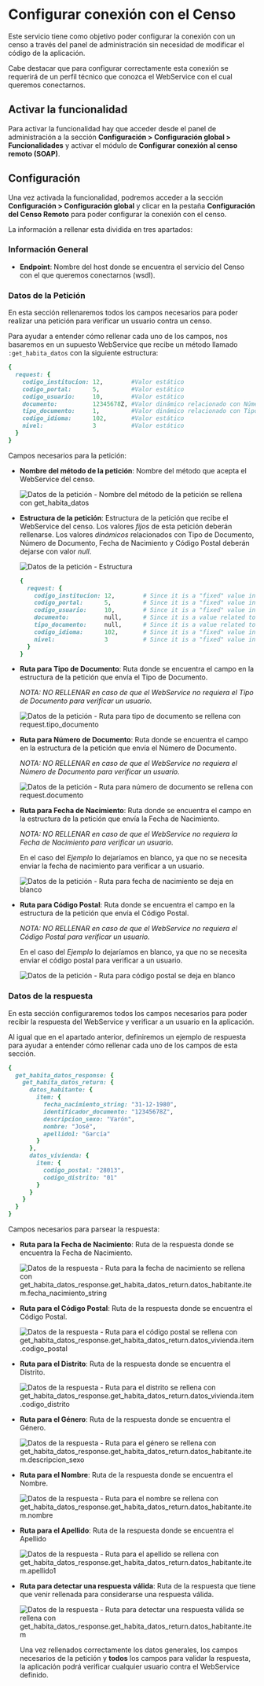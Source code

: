 # Configurar conexión con el Censo

Este servicio tiene como objetivo poder configurar la conexión con un censo a través del panel de administración sin necesidad de modificar el código de la aplicación.

Cabe destacar que para configurar correctamente esta conexión se requerirá de un perfil técnico que conozca el WebService con el cual queremos conectarnos.

## Activar la funcionalidad

Para activar la funcionalidad hay que acceder desde el panel de administración a la sección **Configuración > Configuración global > Funcionalidades** y activar el módulo de **Configurar conexión al censo remoto (SOAP)**.

## Configuración

Una vez activada la funcionalidad, podremos acceder a la sección **Configuración > Configuración global** y clicar en la pestaña **Configuración del Censo Remoto** para poder configurar la conexión con el censo.

La información a rellenar esta dividida en tres apartados:

### Información General

- **Endpoint**: Nombre del host donde se encuentra el servicio del Censo con el que queremos conectarnos (wsdl).

### Datos de la Petición

En esta sección rellenaremos todos los campos necesarios para poder realizar una petición para verificar un usuario contra un censo.

Para ayudar a entender cómo rellenar cada uno de los campos, nos basaremos en un supuesto WebService que recibe un método llamado `:get_habita_datos` con la siguiente estructura:

```ruby
{
  request: {
    codigo_institucion: 12,        #Valor estático
    codigo_portal:      5,         #Valor estático
    codigo_usuario:     10,        #Valor estático
    documento:          12345678Z, #Valor dinámico relacionado con Número de Documento
    tipo_documento:     1,         #Valor dinámico relacionado con Tipo de Documento
    codigo_idioma:      102,       #Valor estático
    nivel:              3          #Valor estático
  }
}
```

Campos necesarios para la petición:

- **Nombre del método de la petición**: Nombre del método que acepta el WebService del censo.

  ![Datos de la petición - Nombre del método de la petición se rellena con get_habita_datos](../../img/remote_census/request-data-method-name-es.png)
- **Estructura de la petición**: Estructura de la petición que recibe el WebService del censo. Los valores _fijos_ de esta petición deberán rellenarse. Los valores _dinámicos_ relacionados con Tipo de Documento, Número de Documento, Fecha de Nacimiento y Código Postal deberán dejarse con valor _null_.

  ![Datos de la petición - Estructura](../../img/remote_census/request-data-structure-es.png)

  ```ruby
  {
    request: {
      codigo_institucion: 12,        # Since it is a "fixed" value in all requests, we fill in it.
      codigo_portal:      5,         # Since it is a "fixed" value in all requests, we fill in it.
      codigo_usuario:     10,        # Since it is a "fixed" value in all requests, we fill in it.
      documento:          null,      # Since it is a value related to Document Type, Document Number, Date of Birth or Postal Code, we fill it in with a null value
      tipo_documento:     null,      # Since it is a value related to Document Type, Document Number, Date of Birth or Postal Code, we fill it in with a null value
      codigo_idioma:      102,       # Since it is a "fixed" value in all requests, we fill in it.
      nivel:              3          # Since it is a "fixed" value in all requests, we fill in it.
    }
  }
  ```

- **Ruta para Tipo de Documento**: Ruta donde se encuentra el campo en la estructura de la petición que envía el Tipo de Documento.

  *NOTA: NO RELLENAR en caso de que el WebService no requiera el Tipo de Documento para verificar un usuario.*

  ![Datos de la petición - Ruta para tipo de documento se rellena con request.tipo_documento](../../img/remote_census/request-data-path-document-type-es.png)
- **Ruta para Número de Documento**: Ruta donde se encuentra el campo en la estructura de la petición que envía el Número de Documento.

  *NOTA: NO RELLENAR en caso de que el WebService no requiera el Número de Documento para verificar un usuario.*

  ![Datos de la petición - Ruta para número de documento se rellena con request.documento](../../img/remote_census/request-data-path-document-number-es.png)
- **Ruta para Fecha de Nacimiento**: Ruta donde se encuentra el campo en la estructura de la petición que envía la Fecha de Nacimiento.

  *NOTA: NO RELLENAR en caso de que el WebService no requiera la Fecha de Nacimiento para verificar un usuario.*

  En el caso del *Ejemplo* lo dejaríamos en blanco, ya que no se necesita enviar la fecha de nacimiento para verificar a un usuario.

  ![Datos de la petición - Ruta para fecha de nacimiento se deja en blanco](../../img/remote_census/request-data-path-date-of-birth-es.png)
- **Ruta para Código Postal**: Ruta donde se encuentra el campo en la estructura de la petición que envía el Código Postal.

  *NOTA: NO RELLENAR en caso de que el WebService no requiera el Código Postal para verificar un usuario.*

  En el caso del *Ejemplo* lo dejaríamos en blanco, ya que no se necesita enviar el código postal para verificar a un usuario.

  ![Datos de la petición - Ruta para código postal se deja en blanco](../../img/remote_census/request-data-path-postal-code-es.png)

### Datos de la respuesta

En esta sección configuraremos todos los campos necesarios para poder recibir la respuesta del WebService y verificar a un usuario en la aplicación.

Al igual que en el apartado anterior, definiremos un ejemplo de respuesta para ayudar a entender cómo rellenar cada uno de los campos de esta sección.

```ruby
{
  get_habita_datos_response: {
    get_habita_datos_return: {
      datos_habitante: {
        item: {
          fecha_nacimiento_string: "31-12-1980",
          identificador_documento: "12345678Z",
          descripcion_sexo: "Varón",
          nombre: "José",
          apellido1: "García"
        }
      },
      datos_vivienda: {
        item: {
          codigo_postal: "28013",
          codigo_distrito: "01"
        }
      }
    }
  }
}
```

Campos necesarios para parsear la respuesta:

- **Ruta para la Fecha de Nacimiento**: Ruta de la respuesta donde se encuentra la Fecha de Nacimiento.

  ![Datos de la respuesta - Ruta para la fecha de nacimiento se rellena con get_habita_datos_response.get_habita_datos_return.datos_habitante.item.fecha_nacimiento_string](../../img/remote_census/response-data-path-date-of-birth-es.png)
- **Ruta para el Código Postal**: Ruta de la respuesta donde se encuentra el Código Postal.

  ![Datos de la respuesta - Ruta para el código postal se rellena con get_habita_datos_response.get_habita_datos_return.datos_vivienda.item.codigo_postal](../../img/remote_census/response-data-path-postal-code-es.png)
- **Ruta para el Distrito**: Ruta de la respuesta donde se encuentra el Distrito.

  ![Datos de la respuesta - Ruta para el distrito se rellena con get_habita_datos_response.get_habita_datos_return.datos_vivienda.item.codigo_distrito](../../img/remote_census/response-data-path-district-es.png)
- **Ruta para el Género**: Ruta de la respuesta donde se encuentra el Género.

  ![Datos de la respuesta - Ruta para el género se rellena con get_habita_datos_response.get_habita_datos_return.datos_habitante.item.descripcion_sexo](../../img/remote_census/response-data-path-gender-es.png)
- **Ruta para el Nombre**: Ruta de la respuesta donde se encuentra el Nombre.

  ![Datos de la respuesta - Ruta para el nombre se rellena con get_habita_datos_response.get_habita_datos_return.datos_habitante.item.nombre](../../img/remote_census/response-data-path-name-es.png)
- **Ruta para el Apellido**: Ruta de la respuesta donde se encuentra el Apellido

  ![Datos de la respuesta - Ruta para el apellido se rellena con get_habita_datos_response.get_habita_datos_return.datos_habitante.item.apellido1](../../img/remote_census/response-data-path-last-name-es.png)
- **Ruta para detectar una respuesta válida**: Ruta de la respuesta que tiene que venir rellenada para considerarse una respuesta válida.

  ![Datos de la respuesta - Ruta para detectar una respuesta válida se rellena con get_habita_datos_response.get_habita_datos_return.datos_habitante.item](../../img/remote_census/response-data-path-valid-response-es.png)

  Una vez rellenados correctamente los datos generales, los campos necesarios de la petición y **todos** los campos para validar la respuesta, la aplicación podrá verificar cualquier usuario contra el WebService definido.
